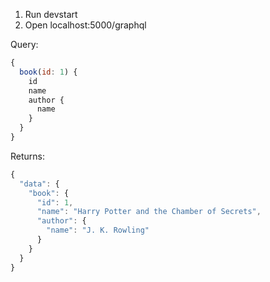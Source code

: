 1. Run devstart
2. Open localhost:5000/graphql

Query:
```javascript
{
  book(id: 1) {
    id
    name
    author {
      name
    }
  }
}
```

Returns:
```javascript
{
  "data": {
    "book": {
      "id": 1,
      "name": "Harry Potter and the Chamber of Secrets",
      "author": {
        "name": "J. K. Rowling"
      }
    }
  }
}
```
